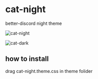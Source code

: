 # cat-night
better-discord night theme

![cat-night](https://github.com/mypzik3D/cat-night/assets/149926497/535df6b8-fe03-4534-b44b-2b870ddfc29d)

![cat-dark](https://github.com/mypzik3D/cat-night/assets/149926497/425b10a2-a9e6-4ac1-b8bf-7d347784cd80)


## how to install
drag cat-night.theme.css in theme folider
